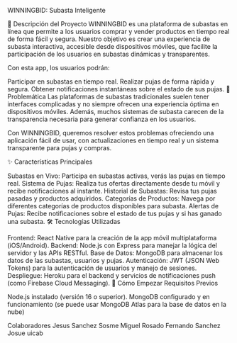 WINNINGBID: Subasta Inteligente

📌 Descripción del Proyecto
WINNINGBID es una plataforma de subastas en línea que permite a los usuarios comprar y vender productos en tiempo real de forma fácil y segura. Nuestro objetivo es crear una experiencia de subasta interactiva, accesible desde dispositivos móviles, que facilite la participación de los usuarios en subastas dinámicas y transparentes.

Con esta app, los usuarios podrán:

Participar en subastas en tiempo real.
Realizar pujas de forma rápida y segura.
Obtener notificaciones instantáneas sobre el estado de sus pujas.
🎯 Problemática
Las plataformas de subastas tradicionales suelen tener interfaces complicadas y no siempre ofrecen una experiencia óptima en dispositivos móviles. Además, muchos sistemas de subasta carecen de la transparencia necesaria para generar confianza en los usuarios.

Con WINNINGBID, queremos resolver estos problemas ofreciendo una aplicación fácil de usar, con actualizaciones en tiempo real y un sistema transparente para pujas y compras.

✨ Características Principales

Subastas en Vivo: Participa en subastas activas, verás las pujas en tiempo real.
Sistema de Pujas: Realiza tus ofertas directamente desde tu móvil y recibe notificaciones al instante.
Historial de Subastas: Revisa tus pujas pasadas y productos adquiridos.
Categorías de Productos: Navega por diferentes categorías de productos disponibles para subasta.
Alertas de Pujas: Recibe notificaciones sobre el estado de tus pujas y si has ganado una subasta.
🛠️ Tecnologías Utilizadas

Frontend: React Native para la creación de la app móvil multiplataforma (iOS/Android).
Backend: Node.js con Express para manejar la lógica del servidor y las APIs RESTful.
Base de Datos: MongoDB para almacenar los datos de las subastas, usuarios y pujas.
Autenticación: JWT (JSON Web Tokens) para la autenticación de usuarios y manejo de sesiones.
Despliegue: Heroku para el backend y servicios de notificaciones push (como Firebase Cloud Messaging).
🚀 Cómo Empezar
Requisitos Previos

Node.js instalado (versión 16 o superior).
MongoDB configurado y en funcionamiento (se puede usar MongoDB Atlas para la base de datos en la nube)

Colaboradores 
Jesus Sanchez Sosme
Miguel Rosado
Fernando Sanchez 
Josue uicab 
